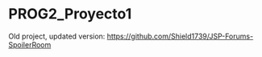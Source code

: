 # PROG2_Proyecto1

Old project, updated version: https://github.com/Shield1739/JSP-Forums-SpoilerRoom
